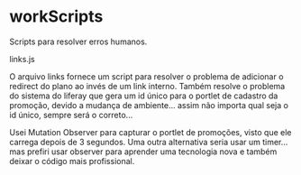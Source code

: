 # workScripts
Scripts para resolver erros humanos.

links.js

O arquivo links fornece um script para resolver o problema de adicionar o redirect do plano ao invés de um link interno.
Também resolve o problema do sistema do liferay que gera um id único para o portlet de cadastro da promoção,
devido a mudança de ambiente... assim não importa qual seja o id único, sempre será o correto...

Usei Mutation Observer para capturar o portlet de promoções, visto que ele carrega depois de 3 segundos. Uma outra alternativa
seria usar um timer... mas prefiri usar observer para aprender uma tecnologia nova e também deixar o código mais profissional.
